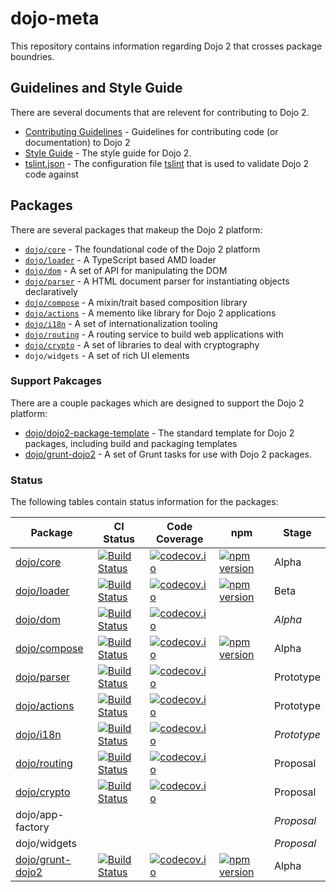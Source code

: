 # dojo-meta

This repository contains information regarding Dojo 2 that crosses package boundries.

## Guidelines and Style Guide

There are several documents that are relevent for contributing to Dojo 2.

* [Contributing Guidelines](CONTRIBUTING.md) - Guidelines for contributing code (or documentation) to Dojo 2
* [Style Guide](STYLE.md) - The style guide for Dojo 2.
* [tslint.json](tslint.json) - The configuration file [tslint](http://palantir.github.io/tslint/) that is used to validate Dojo 2 code against

## Packages

There are several packages that makeup the Dojo 2 platform:

* [`dojo/core`](https://github.com/dojo/core) - The foundational code of the Dojo 2 platform
* [`dojo/loader`](https://github.com/dojo/loader) - A TypeScript based AMD loader
* [`dojo/dom`](https://github.com/dojo/dom) - A set of API for manipulating the DOM
* [`dojo/parser`](https://github.com/dojo/parser) - A HTML document parser for instantiating objects declaratively
* [`dojo/compose`](https://github.com/dojo/compose) - A mixin/trait based composition library
* [`dojo/actions`](https://github.com/dojo/actions) - A memento like library for Dojo 2 applications
* [`dojo/i18n`](https://github.com/dojo/i18n) - A set of internationalization tooling
* [`dojo/routing`](https://github.com/dojo/routing) - A routing service to build web applications with
* [`dojo/crypto`](https://github.com/dojo/crypto) - A set of libraries to deal with cryptography
* `dojo/widgets` - A set of rich UI elements

### Support Pakcages

There are a couple packages which are designed to support the Dojo 2 platform:

* [dojo/dojo2-package-template](https://github.com/dojo/dojo2-package-template) - The standard template for Dojo 2 packages, including build and packaging templates
* [dojo/grunt-dojo2](https://github.com/dojo/grunt-dojo2) - A set of Grunt tasks for use with Dojo 2 packages.

### Status

The following tables contain status information for the packages:

|Package|CI Status|Code Coverage|npm       |Stage|
|-------|---------|-------------|----------|-----|
|[dojo/core](https://github.com/dojo/core)|[![Build Status](https://travis-ci.org/dojo/core.svg?branch=master)](https://travis-ci.org/dojo/core)|[![codecov.io](http://codecov.io/github/dojo/core/coverage.svg?branch=master)](http://codecov.io/github/dojo/core?branch=master)|[![npm version](https://badge.fury.io/js/dojo-core.svg)](http://badge.fury.io/js/dojo-core)|Alpha|
|[dojo/loader](https://github.com/dojo/loader)|[![Build Status](https://travis-ci.org/dojo/loader.svg?branch=master)](https://travis-ci.org/dojo/loader)|[![codecov.io](http://codecov.io/github/dojo/loader/coverage.svg?branch=master)](http://codecov.io/github/dojo/loader?branch=master)|[![npm version](https://badge.fury.io/js/dojo-loader.svg)](http://badge.fury.io/js/dojo-loader)|Beta|
|[dojo/dom](https://github.com/dojo/dom)|[![Build Status](https://travis-ci.org/dojo/dom.svg?branch=master)](https://travis-ci.org/dojo/dom)|[![codecov.io](http://codecov.io/github/dojo/dom/coverage.svg?branch=master)](http://codecov.io/github/dojo/dom?branch=master)| |*Alpha*|
|[dojo/compose](https://github.com/dojo/compose)|[![Build Status](https://travis-ci.org/dojo/compose.svg?branch=master)](https://travis-ci.org/dojo/compose)|[![codecov.io](http://codecov.io/github/dojo/compose/coverage.svg?branch=master)](http://codecov.io/github/dojo/compose?branch=master)|[![npm version](https://badge.fury.io/js/dojo-compose.svg)](http://badge.fury.io/js/dojo-compose)|Alpha|
|[dojo/parser](https://github.com/dojo/parser)|[![Build Status](https://travis-ci.org/dojo/parser.svg?branch=master)](https://travis-ci.org/dojo/parser)|[![codecov.io](http://codecov.io/github/dojo/parser/coverage.svg?branch=master)](http://codecov.io/github/dojo/parser?branch=master)| |Prototype|
|[dojo/actions](https://github.com/dojo/actions)|[![Build Status](https://travis-ci.org/dojo/actions.svg?branch=master)](https://travis-ci.org/dojo/actions)|[![codecov.io](http://codecov.io/github/dojo/actions/coverage.svg?branch=master)](http://codecov.io/github/dojo/actions?branch=master)| |Prototype|
|[dojo/i18n](https://github.com/dojo/i18n)|[![Build Status](https://travis-ci.org/dojo/i18n.svg?branch=master)](https://travis-ci.org/dojo/i18n)|[![codecov.io](http://codecov.io/github/dojo/i18n/coverage.svg?branch=master)](http://codecov.io/github/dojo/i18n?branch=master)| |*Prototype*|
|[dojo/routing](https://github.com/dojo/routing)|[![Build Status](https://travis-ci.org/dojo/routing.svg?branch=master)](https://travis-ci.org/dojo/routing)|[![codecov.io](http://codecov.io/github/dojo/routing/coverage.svg?branch=master)](http://codecov.io/github/dojo/routing?branch=master)| |Proposal|
|[dojo/crypto](https://github.com/dojo/crypto)|[![Build Status](https://travis-ci.org/dojo/crypto.svg?branch=master)](https://travis-ci.org/dojo/crypto)|[![codecov.io](http://codecov.io/github/dojo/crypto/coverage.svg?branch=master)](http://codecov.io/github/dojo/crypto?branch=master)| |Proposal|
|dojo/app-factory| | | |*Proposal*|
|dojo/widgets| | | |*Proposal*|
|[dojo/grunt-dojo2](https://github.com/dojo/grunt-dojo2/)|[![Build Status](https://travis-ci.org/dojo/grunt-dojo2.svg?branch=master)](https://travis-ci.org/dojo/grunt-dojo2)|[![codecov.io](http://codecov.io/github/dojo/grunt-dojo2/coverage.svg?branch=master)](http://codecov.io/github/dojo/grunt-dojo2?branch=master)|[![npm version](https://badge.fury.io/js/grunt-dojo2.svg)](http://badge.fury.io/js/grunt-dojo2)|Alpha|
